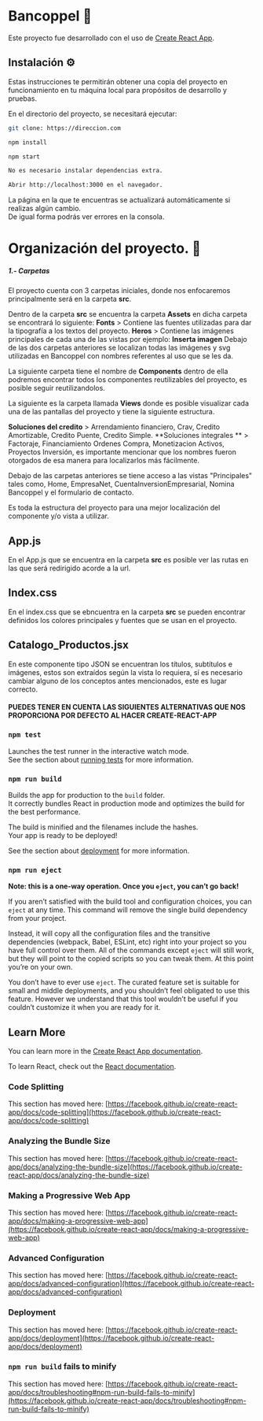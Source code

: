 # Bancoppel 🏬

Este proyecto fue desarrollado con el uso de [Create React App](https://github.com/facebook/create-react-app).

## Instalación ⚙️
Estas instrucciones te permitirán obtener una copia del proyecto en funcionamiento en tu máquina local para propósitos de desarrollo y pruebas.

En el directorio del proyecto, se necesitará ejecutar:
```bash
git clone: https://direccion.com
```
```bash
npm install
```

```bash
npm start
```
```bash
No es necesario instalar dependencias extra.
```
```bash
Abrir http://localhost:3000 en el navegador.
```
La página en la que te encuentras se actualizará automáticamente si realizas algún cambio.\
De igual forma podrás ver errores en la consola.

# Organización del proyecto. 🔗

##### 1.- Carpetas
El proyecto cuenta con 3 carpetas iniciales, donde nos enfocaremos principalmente será en la carpeta **src**.

Dentro de la carpeta **src** se encuentra la carpeta **Assets** en dicha carpeta se encontrará lo siguiente:
**Fonts** > Contiene las fuentes utilizadas para dar la tipografía a los textos del proyecto.
**Heros** > Contiene las imágenes principales de cada una de las vistas por ejemplo: **Inserta imagen**
Debajo de las dos carpetas anteriores se localizan todas las imágenes y svg utilizadas en Bancoppel con nombres referentes al uso que se les da.

La siguiente carpeta tiene el nombre de **Components** dentro de ella podremos encontrar todos los componentes reutilizables del proyecto, es posible seguir reutilizandolos.

La siguiente es la carpeta llamada **Views** donde es posible visualizar cada una de las pantallas del proyecto y tiene la siguiente estructura.

**Soluciones del credito** > Arrendamiento financiero, Crav, Credito Amortizable, Credito Puente, Credito Simple.
**Soluciones integrales ** > Factoraje, Financiamiento Ordenes Compra, Monetizacion Activos, Proyectos Inversión, es importante mencionar que los nombres fueron otorgados de esa manera para localizarlos más fácilmente.

Debajo de las carpetas anteriores se tiene acceso a las vistas "Principales" tales como, Home, EmpresaNet, CuentaInversionEmpresarial, Nomina Bancoppel y el formulario de contacto.

Es toda la estructura del proyecto para una mejor localización del componente y/o vista a utilizar.
## App.js
En el App.js que se encuentra en la carpeta **src** es posible ver las rutas en las que será redirigido acorde a la url.

## Index.css
En el index.css que se ebncuentra en la carpeta **src** se pueden encontrar definidos los colores principales y fuentes que se usan en el proyecto.

## Catalogo_Productos.jsx
En este componente tipo JSON se encuentran los títulos, subtítulos e imágenes, estos son extraídos según la vista lo requiera, sí es necesario cambiar alguno de los conceptos antes mencionados, este es lugar correcto.



<!-- ### El proyecto se ejecutará en el navegador.\
### Abrir [http://localhost:3000](http://localhost:3000). -->


#### PUEDES TENER EN CUENTA LAS SIGUIENTES ALTERNATIVAS QUE NOS PROPORCIONA POR DEFECTO AL HACER CREATE-REACT-APP
### `npm test`

Launches the test runner in the interactive watch mode.\
See the section about [running tests](https://facebook.github.io/create-react-app/docs/running-tests) for more information.

### `npm run build`

Builds the app for production to the `build` folder.\
It correctly bundles React in production mode and optimizes the build for the best performance.

The build is minified and the filenames include the hashes.\
Your app is ready to be deployed!

See the section about [deployment](https://facebook.github.io/create-react-app/docs/deployment) for more information.

### `npm run eject`

**Note: this is a one-way operation. Once you `eject`, you can’t go back!**

If you aren’t satisfied with the build tool and configuration choices, you can `eject` at any time. This command will remove the single build dependency from your project.

Instead, it will copy all the configuration files and the transitive dependencies (webpack, Babel, ESLint, etc) right into your project so you have full control over them. All of the commands except `eject` will still work, but they will point to the copied scripts so you can tweak them. At this point you’re on your own.

You don’t have to ever use `eject`. The curated feature set is suitable for small and middle deployments, and you shouldn’t feel obligated to use this feature. However we understand that this tool wouldn’t be useful if you couldn’t customize it when you are ready for it.

## Learn More

You can learn more in the [Create React App documentation](https://facebook.github.io/create-react-app/docs/getting-started).

To learn React, check out the [React documentation](https://reactjs.org/).

### Code Splitting

This section has moved here: [https://facebook.github.io/create-react-app/docs/code-splitting](https://facebook.github.io/create-react-app/docs/code-splitting)

### Analyzing the Bundle Size

This section has moved here: [https://facebook.github.io/create-react-app/docs/analyzing-the-bundle-size](https://facebook.github.io/create-react-app/docs/analyzing-the-bundle-size)

### Making a Progressive Web App

This section has moved here: [https://facebook.github.io/create-react-app/docs/making-a-progressive-web-app](https://facebook.github.io/create-react-app/docs/making-a-progressive-web-app)

### Advanced Configuration

This section has moved here: [https://facebook.github.io/create-react-app/docs/advanced-configuration](https://facebook.github.io/create-react-app/docs/advanced-configuration)

### Deployment

This section has moved here: [https://facebook.github.io/create-react-app/docs/deployment](https://facebook.github.io/create-react-app/docs/deployment)

### `npm run build` fails to minify

This section has moved here: [https://facebook.github.io/create-react-app/docs/troubleshooting#npm-run-build-fails-to-minify](https://facebook.github.io/create-react-app/docs/troubleshooting#npm-run-build-fails-to-minify)
